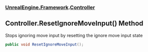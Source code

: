 ### [UnrealEngine.Framework](./UnrealEngine-Framework.md 'UnrealEngine.Framework').[Controller](./Controller.md 'UnrealEngine.Framework.Controller')
## Controller.ResetIgnoreMoveInput() Method
Stops ignoring move input by resetting the ignore move input state  
```csharp
public void ResetIgnoreMoveInput();
```
